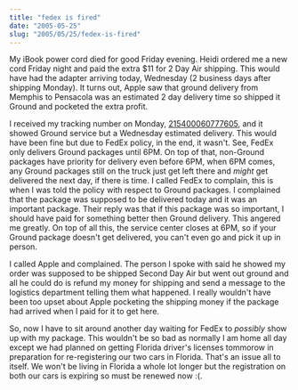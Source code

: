 ```yaml
--- 
title: "fedex is fired"
date: "2005-05-25"
slug: "2005/05/25/fedex-is-fired"
---
```

My iBook power cord died for good Friday evening.  Heidi ordered me a new cord Friday night and paid the extra $11 for 2 Day Air shipping.  This would have had the adapter arriving today, Wednesday (2 business days after shipping Monday).  It turns out, Apple saw that ground delivery from Memphis to Pensacola was an estimated 2 day delivery time so shipped it Ground and pocketed the extra profit.

I received my tracking number on Monday, <a href="http://fedex.com/Tracking?ascend_header=1&clienttype=dotcom&cntry_code=us&language=english&tracknumbers=215400060777605">215400060777605</a>, and it showed Ground service but a Wednesday estimated delivery.  This would have been fine but due to FedEx policy, in the end, it wasn't.  See, FedEx only delivers Ground packages until 6PM.  On top of that, non-Ground packages have priority for delivery even before 6PM, when 6PM comes, any Ground packages still on the truck just get left there and <em>might</em> get delivered the next day, if there is time.  I called FedEx to complain, this is when I was told the policy with respect to Ground packages.  I complained that the package was supposed to be delivered today and it was an important package.  Their reply was that if this package was so important, I should have paid for something better then Ground delivery.  This angered me greatly.  On top of all this, the service center closes at 6PM, so if your Ground package doesn't get delivered, you can't even go and pick it up in person.

I called Apple and complained.  The person I spoke with said he showed my order was supposed to be shipped Second Day Air but went out ground and all he could do is refund my money for shipping and send a message to the logistics department telling them what happened.  I really wouldn't have been too upset about Apple pocketing the shipping money if the package had arrived when I paid for it to get here.

So, now I have to sit around another day waiting for FedEx to <em>possibly</em> show up with my package.  This wouldn't be so bad as normally I am home all day except we had planned on getting Florida driver's licenses tommorow in preparation for re-registering our two cars in Florida.  That's an issue all to itself.  We won't be living in Florida a whole lot longer but the registration on both our cars is expiring so must be renewed now :(.

